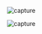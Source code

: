 ![capture](https://github.com/oktavin28/proyek-predictive-analytics/blob/e3ef74f4c37434f82824b76131e8c6a439ee8cd9/capture-20231123-142806.png)

![capture](https://github.com/oktavin28/proyek-predictive-analytics/blob/main/capture-20231123-142806.png)
